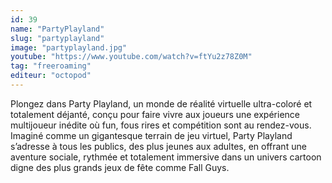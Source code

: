 ```yaml
---
id: 39
name: "PartyPlayland"
slug: "partyplayland"
image: "partyplayland.jpg"
youtube: "https://www.youtube.com/watch?v=ftYu2z78Z0M"
tag: "freeroaming"
editeur: "octopod"
---
```


Plongez dans Party Playland, un monde de réalité virtuelle ultra-coloré et totalement déjanté, conçu pour faire vivre aux joueurs une expérience multijoueur inédite où fun, fous rires et compétition sont au rendez-vous. Imaginé comme un gigantesque terrain de jeu virtuel, Party Playland s’adresse à tous les publics, des plus jeunes aux adultes, en offrant une aventure sociale, rythmée et totalement immersive dans un univers cartoon digne des plus grands jeux de fête comme Fall Guys.
